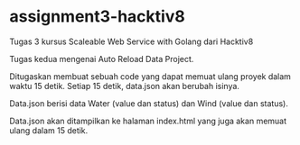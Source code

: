 # assignment3-hacktiv8
Tugas 3 kursus Scaleable Web Service with Golang dari Hacktiv8 

Tugas kedua mengenai Auto Reload Data Project.

Ditugaskan membuat sebuah code yang dapat memuat ulang proyek dalam waktu 15 detik.
Setiap 15 detik, data.json akan berubah isinya.

Data.json berisi data Water (value dan status) dan Wind (value dan status).

Data.json akan ditampilkan ke halaman index.html yang juga akan memuat ulang dalam 15 detik.

